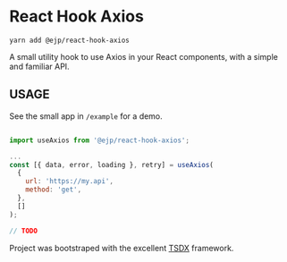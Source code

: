 # React Hook Axios

`yarn add @ejp/react-hook-axios`

A small utility hook to use Axios in your React components, with a simple and familiar API.

## USAGE

See the small app in `/example` for a demo.

```javascript

import useAxios from '@ejp/react-hook-axios';

...
const [{ data, error, loading }, retry] = useAxios(
  {
    url: 'https://my.api',
    method: 'get',
  },
  []
);

// TODO

```

Project was bootstraped with the excellent [TSDX](https://github.com/jaredpalmer/tsdx) framework.
